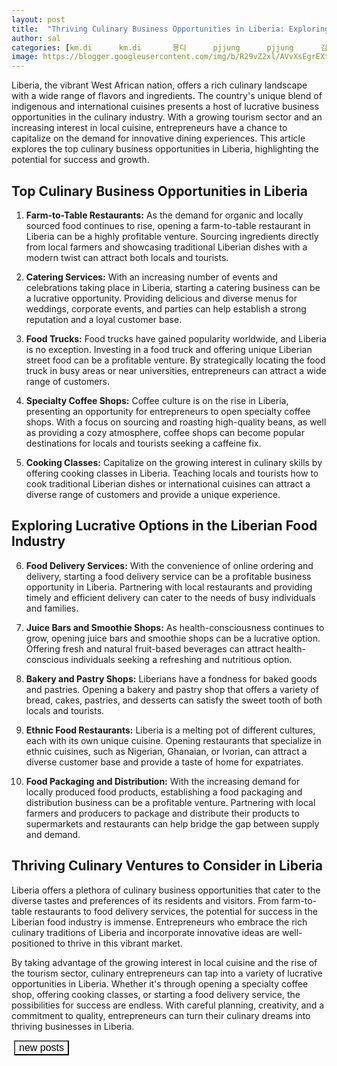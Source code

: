 ```yaml
---
layout: post
title:  "Thriving Culinary Business Opportunities in Liberia: Exploring Lucrative Ventures"
author: sal
categories: [km.di 		km.di		묭디		pjjung 		pjjung		김필정		hwawonii 		hwawonii		화원		,s2.suin 		s2.suin		이 수인	 ji__yeong__ 		ji__yeong__		197_winter 		197_winter		Yooha Na		sh__11.5 		sh__11.5		,두부맘 수현		x_hyeon2 		x_hyeon2		현쨩		chaeninii__ 		chaeninii__		ㅊHㅊH🐰		lucy_kim_0909 		lucy_kim_0909		Lucy💕pilates instructor		,loeweruby 		loeweruby		김지민		_eunbli_ng 		_eunbli_ng		조은주		mybluemidnight 		mybluemidnight		한채린 𝙉𝙄𝙉𝙄 ☻		syxx_e 		,syxx_e		ilovemuffinmochi 		ilovemuffinmochi		taera_official 		taera_official		taera 태라		lovely.mii_ 		lovely.mii_		🌹 장지민		iiiliiiliilli 		,iiiliiiliilli		🥩		popoyehh 		popoyehh		kjyxx_ 		kjyxx_		지 영 		esoo_170 		esoo_170		ESOO🔒		,lilijinx_ 		lilijinx_		예니니🐣		_xxmxmxx 		_xxmxmxx		美美 [미미]		hong__coach 		hong__coach		홍코치 LC		lub_yoons2 		,lub_yoons2		.박나윤 NAYOON 🍑 플러스사이즈모델		gopa.noona 		gopa.noona		전지은		yeori_one 		yeori_one		허 여원		95.yeon 		95.yeon		,𝐘		namsoheess 		namsoheess		남 소희		ksh__0727 		ksh__0727		Songhee Kim		angel_hana1 		angel_hana1		나나♥️		,lee_ha_na__ 		lee_ha_na__		이하나		umum___a 		umum___a		무무		bibi.babi.boo 		bibi.babi.boo		정비비		im._.eul 		,im._.eul		가을이		c.haee_ 		c.haee_		R I N I 🌹		khyunee_ 		khyunee_		데이토프·켜니		rox0x0x_ 		rox0x0x_		,연		9.ye___na 		9.ye___na		2eji_1208 		2eji_1208		이은지		ming_ouo_ 		ming_ouo_		트위밍		yejin_3743 		,yejin_3743		su.love0718 		su.love0718		수연		honey___vivi 		honey___vivi		𝐇𝐨𝐧𝐞𝐲❤️		rench_co 		rench_co		Limjieun 🇰🇷		,z_hyunee 		z_hyunee		지현		ggotbbang_official 		ggotbbang_official		정소연		2.21ml 		2.21ml		Nakss🐰		planet__100 		,planet__100		프리다이빙 빽강사 l 백승연ㅣ🪐유니버스 프리다이빙		0y_joo0 		0y_joo0		윤주Yunju🇰🇷		o3x27 		o3x27		soniaa_yoo 		soniaa_yoo		sᴏɴɪᴀ ʏ 소니아 l 운동하는디자이너		,chae0804 		chae0804		철인3종 ChaeGo 👍🏻 민채Go		pilath_eunji 		pilath_eunji		필라트은지 (체형교정홈트 •필라테스)		h__yeoni59 		h__yeoni59		박현이		_jena_k 		,_jena_k		𝐉𝐄𝐍𝐀		jheechu 		jheechu		🦋𝒉𝒆𝒆𝒄𝒉𝒖(𝒎𝒐𝒅𝒆𝒍•𝒄𝒓𝒆𝒂𝒕𝒆𝒓•𝑩𝑱) ❣︎ | 릴스장인💡		lovelyeh0225 		lovelyeh0225		예니잉		ji_0s_ 		ji_0s_		,jinnybearxx 		jinnybearxx		Sungjin Kim		zlzlzlzl.__ 		zlzlzlzl.__		Hyun Ah		raemi_blossom 		raemi_blossom		Ｍｉｒａｅ 🇰🇷🇨🇦		_i.magine_]
image: https://blogger.googleusercontent.com/img/b/R29vZ2xl/AVvXsEgrEXtxiqJ8WWKwzEfJu7e9K1LoR9hzaoitsEoewgXyQSCX4AU79FR794zhd2RGt4g3ECz3cLB-GCI5foSq-aZAsXHX6POleOd2-wAuLN5-Qb6sMJbFa1GFGl4p5udpOzXmMvSNNnRJbeDEVaII2HKrpqyFkRkpPvScXxZ44pXTFmyjIvT1z2BGZwPAeRs/s1600/images%20%282%29.jpeg
---
```







<p>Liberia, the vibrant West African nation, offers a rich culinary landscape with a wide range of flavors and ingredients. The country's unique blend of indigenous and international cuisines presents a host of lucrative business opportunities in the culinary industry. With a growing tourism sector and an increasing interest in local cuisine, entrepreneurs have a chance to capitalize on the demand for innovative dining experiences. This article explores the top culinary business opportunities in Liberia, highlighting the potential for success and growth.</p>
<h2>Top Culinary Business Opportunities in Liberia</h2>
<ol>
<li>
<p><strong>Farm-to-Table Restaurants:</strong> As the demand for organic and locally sourced food continues to rise, opening a farm-to-table restaurant in Liberia can be a highly profitable venture. Sourcing ingredients directly from local farmers and showcasing traditional Liberian dishes with a modern twist can attract both locals and tourists.</p>
</li>
<li>
<p><strong>Catering Services:</strong> With an increasing number of events and celebrations taking place in Liberia, starting a catering business can be a lucrative opportunity. Providing delicious and diverse menus for weddings, corporate events, and parties can help establish a strong reputation and a loyal customer base.</p>
</li>
<li>
<p><strong>Food Trucks:</strong> Food trucks have gained popularity worldwide, and Liberia is no exception. Investing in a food truck and offering unique Liberian street food can be a profitable venture. By strategically locating the food truck in busy areas or near universities, entrepreneurs can attract a wide range of customers.</p>
</li>
<li>
<p><strong>Specialty Coffee Shops:</strong> Coffee culture is on the rise in Liberia, presenting an opportunity for entrepreneurs to open specialty coffee shops. With a focus on sourcing and roasting high-quality beans, as well as providing a cozy atmosphere, coffee shops can become popular destinations for locals and tourists seeking a caffeine fix.</p>
</li>
<li>
<p><strong>Cooking Classes:</strong> Capitalize on the growing interest in culinary skills by offering cooking classes in Liberia. Teaching locals and tourists how to cook traditional Liberian dishes or international cuisines can attract a diverse range of customers and provide a unique experience.</p>
</li>
</ol>
<h2>Exploring Lucrative Options in the Liberian Food Industry</h2>
<ol start="6">
<li>
<p><strong>Food Delivery Services:</strong> With the convenience of online ordering and delivery, starting a food delivery service can be a profitable business opportunity in Liberia. Partnering with local restaurants and providing timely and efficient delivery can cater to the needs of busy individuals and families.</p>
</li>
<li>
<p><strong>Juice Bars and Smoothie Shops:</strong> As health-consciousness continues to grow, opening juice bars and smoothie shops can be a lucrative option. Offering fresh and natural fruit-based beverages can attract health-conscious individuals seeking a refreshing and nutritious option.</p>
</li>
<li>
<p><strong>Bakery and Pastry Shops:</strong> Liberians have a fondness for baked goods and pastries. Opening a bakery and pastry shop that offers a variety of bread, cakes, pastries, and desserts can satisfy the sweet tooth of both locals and tourists.</p>
</li>
<li>
<p><strong>Ethnic Food Restaurants:</strong> Liberia is a melting pot of different cultures, each with its own unique cuisine. Opening restaurants that specialize in ethnic cuisines, such as Nigerian, Ghanaian, or Ivorian, can attract a diverse customer base and provide a taste of home for expatriates.</p>
</li>
<li>
<p><strong>Food Packaging and Distribution:</strong> With the increasing demand for locally produced food products, establishing a food packaging and distribution business can be a profitable venture. Partnering with local farmers and producers to package and distribute their products to supermarkets and restaurants can help bridge the gap between supply and demand.</p>
</li>
</ol>
<h2>Thriving Culinary Ventures to Consider in Liberia</h2>
<p>Liberia offers a plethora of culinary business opportunities that cater to the diverse tastes and preferences of its residents and visitors. From farm-to-table restaurants to food delivery services, the potential for success in the Liberian food industry is immense. Entrepreneurs who embrace the rich culinary traditions of Liberia and incorporate innovative ideas are well-positioned to thrive in this vibrant market.</p>
<p>By taking advantage of the growing interest in local cuisine and the rise of the tourism sector, culinary entrepreneurs can tap into a variety of lucrative opportunities in Liberia. Whether it's through opening a specialty coffee shop, offering cooking classes, or starting a food delivery service, the possibilities for success are endless. With careful planning, creativity, and a commitment to quality, entrepreneurs can turn their culinary dreams into thriving businesses in Liberia.</p>









<a id="show_id" onclick="document.getElementById('spoiler_id').style.display=''; document.getElementById('show_id').style.display='none';"></a><span id="spoiler_id" style="display: none;"><a class="link" onclick="document.getElementById('spoiler_id').style.display='none'; document.getElementById('show_id').style.display='';"></a>
<div style="background-color: rgba(0, 0, 0, 0); margin: 1px;">
<div class="smallfont"><i><span style="font-size: 16px; font-weight: bold; margin-right: 3px;"></span></i><input onclick="if (this.parentNode.parentNode.getElementsByTagName('div')[1].getElementsByTagName('div')[0].style.display != '') { this.parentNode.parentNode.getElementsByTagName('div')[1].getElementsByTagName('div')[0].style.display = ''; this.innerText = ''; this.value = 'Hide'; } else { this.parentNode.parentNode.getElementsByTagName('div')[1].getElementsByTagName('div')[0].style.display = 'none'; this.innerText = ''; this.value = 'new posts'; }" style="background-color: #00000000; font-size: 16px; width: auto;" type="button" value="new posts" />
</div>
<div class="alt2" style="background-color: rgba(255, 255, 255, 0); margin: 0px; padding: 0px;">
<div style="display: none;" loading="lazy"><p>
   
yoonseoda__
#freelancer #pilatesinstructor
jym812 
jym812
m.👽🪐
honey___so 
honey___so
hh_y2on 
hh_y2on
김 혜연
hyeiinnn 
hyeiinnn
혠츄
hani__vely 
hani__vely
이하은 / 하이에스트
all.day.dam_ 
all.day.dam_
담니 DAMNY
woongdi_ 
woongdi_
웅디 ✨
y._.yun__ 
y._.yun__
윤또이
1004.j 
1004.j
ෆ 지인 𝒿𝒾𝒾𝓃
leap_mon 
leap_mon
의리
e_y00 
e_y00
김은영
carolinesuesue 
carolinesuesue
수진 🫶🏻
hinew.me 
hinew.me
뉴미
erase.xxo 
erase.xxo
지우 ⋆ ₊ ﾟ ☽ * ₊
k_m.di 
k_m.di
묭디
p__jjung_ 
p__jjung_
김필정
hwawonii 
hwawonii
화원
s2.suin 
s2.suin
이 수인
ji__yeong__ 
ji__yeong__
197_winter 
197_winter
Yooha Na
sh__11.5 
sh__11.5
두부맘 수현
x_hyeon2 
x_hyeon2
현쨩
chaeninii__ 
chaeninii__
ㅊHㅊH🐰
lucy_kim_0909 
lucy_kim_0909
Lucy💕pilates instructor
loeweruby 
loeweruby
김지민
_eunbli_ng 
_eunbli_ng
조은주
mybluemidnight 
mybluemidnight
한채린 𝙉𝙄𝙉𝙄 ☻
syxx_e 
syxx_e
ilovemuffinmochi 
ilovemuffinmochi
taera_official 
taera_official
taera 태라
lovely.mii_ 
lovely.mii_
🌹 장지민
iiiliiiliilli 
iiiliiiliilli
🥩
popoyehh 
popoyehh
kjyxx_ 
kjyxx_
지 영 
esoo_170 
esoo_170
ESOO🔒
lilijinx_ 
lilijinx_
예니니🐣
_xxmxmxx 
_xxmxmxx
美美 [미미]
hong__coach 
hong__coach
홍코치 LC
lub_yoons2 
lub_yoons2
박나윤 NAYOON 🍑 플러스사이즈모델
gopa.noona 
gopa.noona
전지은
yeori_one 
yeori_one
허 여원
95.yeon 
95.yeon
𝐘
namsoheess 
namsoheess
남 소희
ksh__0727 
ksh__0727
Songhee Kim
angel_hana1 
angel_hana1
나나♥️
lee_ha_na__ 
lee_ha_na__
이하나
umum___a 
umum___a
무무
bibi.babi.boo 
bibi.babi.boo
정비비
im._.eul 
im._.eul
가을이
c.haee_ 
c.haee_
R I N I 🌹
khyunee_ 
khyunee_
데이토프·켜니
rox0x0x_ 
rox0x0x_
연
9.ye___na 
9.ye___na
2eji_1208 
2eji_1208
이은지
ming_ouo_ 
ming_ouo_
트위밍
yejin_3743 
yejin_3743
su.love0718 
su.love0718
수연
honey___vivi 
honey___vivi
𝐇𝐨𝐧𝐞𝐲❤️
rench_co 
rench_co
Limjieun 🇰🇷
z_hyunee 
z_hyunee
지현
ggotbbang_official 
ggotbbang_official
정소연
2.21ml 
2.21ml
Nakss🐰
planet__100 
planet__100
프리다이빙 빽강사 l 백승연ㅣ🪐유니버스 프리다이빙
0y_joo0 
0y_joo0
윤주Yunju🇰🇷
o3x27 
o3x27
soniaa_yoo 
soniaa_yoo
sᴏɴɪᴀ ʏ 소니아 l 운동하는디자이너
chae0804 
chae0804
철인3종 ChaeGo 👍🏻 민채Go
pilath_eunji 
pilath_eunji
필라트은지 (체형교정홈트 •필라테스)
h__yeoni59 
h__yeoni59
박현이
_jena_k 
_jena_k
𝐉𝐄𝐍𝐀
jheechu 
jheechu
🦋𝒉𝒆𝒆𝒄𝒉𝒖(𝒎𝒐𝒅𝒆𝒍•𝒄𝒓𝒆𝒂𝒕𝒆𝒓•𝑩𝑱) ❣︎ | 릴스장인💡
lovelyeh0225 
lovelyeh0225
예니잉
ji_0s_ 
ji_0s_
jinnybearxx 
jinnybearxx
Sungjin Kim
zlzlzlzl.__ 
zlzlzlzl.__
Hyun Ah
raemi_blossom 
raemi_blossom
Ｍｉｒａｅ 🇰🇷🇨🇦
_i.magine_ 
_i.magine_
혜찡🌸
b0rm_ 
b0rm_
☾
s0_won 
s0_won
소원
yeoxnie 
yeoxnie
정연 yeon
_unni.xx 
_unni.xx
갱언니뷰티앤🪽네일/드릴/속눈썹/반영구 (원장 김은경)
meyou0914 
meyou0914
모델 미유(meyou)/박채희
bebecoa 
bebecoa
𝚋𝚎𝚋𝚎
minji_59_5_9 
minji_59_5_9
haphee.sz 
haphee.sz
poo__cong 
poo__cong
푸동이누나
sejinming 
sejinming
기묘한 기무세딘
2ayoung 
2ayoung
아쿠아 디바👑
mina_zzi_ 
mina_zzi_
미나찌◡̈
yuuuuuu_1122 
yuuuuuu_1122
ESFP
gimyuri3933 
gimyuri3933
__youjin 
__youjin
심유진
lxhxjx 
lxhxjx
핸디
gittorami 
gittorami
Chloe🦋
nothing_betttter 
nothing_betttter
진🦋
_k_sso 
_k_sso
jinxxjuu 
jinxxjuu
진주
da_un.k 
da_un.k
김̆̈단̆̈
__nanayh_ 
__nanayh_
milliongym_megan 
milliongym_megan
MILLION GYM
u__eun_ 
u__eun_
모델 유은
riakooooooo 
riakooooooo
Riako リアコ 🦜
ghae_s2 
ghae_s2
지해
syj920628 
syj920628
송블랑
ye__hwa 
ye__hwa
정예화 아나운서•쇼호스트_예팡💙
holoyo2 
holoyo2
ssohyechoi 
ssohyechoi
최 소혜
__k1msj__ 
__k1msj__
xaetokki 
xaetokki
ᕱ⑅ᕱ
156.hhhyy 
156.hhhyy
혀니💜
hyung_sun29 
hyung_sun29
leejeni__i 
leejeni__i
힙제니
xaemxol 
xaemxol
샘소리
i_am_yaggoong 
i_am_yaggoong
김야꿍 Yaggoong 金流安
ddihye_yam 
ddihye_yam
1owelly_ 
1owelly_
로웰리 사댱님 🕊( 미경 25 )
cheeerry_g 
cheeerry_g
체리
ella_jangs2 
ella_jangs2
Personal trainer  Cabin crew Ella
winsome_s2s2 
winsome_s2s2
ෆ 𝓎𝑜𝓊 𝒿𝒾𝓃 ෆ
im_ur_lovely_a 
im_ur_lovely_a
🧜🏻‍♀️
fit_hyunjin 
fit_hyunjin
Park  Hyun Jin🇰🇷
oxkite 
oxkite
ss_sssssssa 
ss_sssssssa
울산메이크업 신선둥
sssun.d 
sssun.d
신선둥_바디프로필
rlayunyun 
rlayunyun
Yun🇰🇷🏋🏽‍♀️
lafemme__s 
lafemme__s
🐰🩷🌸🍬🌈🎀
milky_x_x 
milky_x_x
밀키 ミルキー 수현
auddk_77 
auddk_77
Myeongah Gam🐰✨
yen_n_fit 
yen_n_fit
예핏
yalluyeon 
yalluyeon
𝐆𝐚𝐲𝐞𝐨𝐧
love.been_ 
love.been_
김 다빈 럽빈🙋🏻‍♀️
babyimhotasice 
babyimhotasice
jelliyom 
jelliyom
ddiddo_joo 
ddiddo_joo
吴秄炫🐷
myboo_cosplay 
myboo_cosplay
MyBoo Cosplay(마이부 코스프레)
kate.kim___ 
kate.kim___
Kate Kim | 케이트 🇰🇷🇯🇵🇳🇿 (Trilingual)
bobby_jxx 
bobby_jxx
바비🦋 여행하는공인중개사
yeun90_____ 
yeun90_____
주예은
heoror._o 
heoror._o
허수빈
jelly_jvely 
jelly_jvely
유정 (요정) 🧚🏻‍♂️
or.8ro 
or.8ro
경이
_._._blanche_ 
_._._blanche_
ʕ •ﻌ•ʔ ෆ ʕ•ﻌ• ʔ
sujin29_ 
sujin29_
신동PT핏공장|엉빵핏 대표
e__luda_glamorous 
e__luda_glamorous
이루다
z_hee.e 
z_hee.e
𝐉𝐔𝐇𝐄𝐄
xkilica 
xkilica
afg__sieun 
afg__sieun
정시은
_kaylajuna_ 
_kaylajuna_
주나일 자전거타는 모델 🚲
x___0ne 
x___0ne
y_amanda_ 
y_amanda_
baby__rosy_ 
baby__rosy_
cheonhongzi 
cheonhongzi
xexxl_ 
xexxl_
냥네코
velyroom 
velyroom
VELY
dltmfdlek 
dltmfdlek
어제의 김이슬보다 예쁜 건 오늘의 김이슬🔒
minvely._hi 
minvely._hi
노민경
ttt.ri 
ttt.ri
킴탤 ᴋɪᴍᴛᴀᴇʀɪ
zzelller 
zzelller
160cm_my_yeon 
160cm_my_yeon
김효연 yeony
_nana_bv 
_nana_bv
piaoliang
hipbebestyle 
hipbebestyle
힙베베
newvelyly 
newvelyly
뉴블리
2eyou 
2eyou
syb.3_3 
syb.3_3
bae_leezee 
bae_leezee
배이지 🇰🇷
minji_720 
minji_720
🌹한민지🌹(언주역PT  논현PT  강남PT)
amberlla_illa 
amberlla_illa
Amberllailla
ruru_2e 
ruru_2e
parkwoonyi 
parkwoonyi
박운이
songha.sky 
songha.sky
운동 & 여행하는 송하 🏊‍♀️🚴‍♀️🏃‍♀️💙
forever____25 
forever____25
최영원 콘토💚
h1_chu_ 
h1_chu_
히츄
yniee_s 
yniee_s
소윤
god_eunbin 
god_eunbin
god_eunbin
sohyun._.s2 
sohyun._.s2
소현 sᴏ ʜʏᴜɴ🧚‍♀️
seoyoon282











</p></div></div></div></span>

